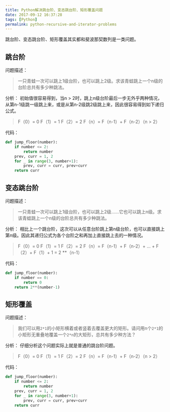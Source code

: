 ```yaml
---
title: Python解决跳台阶、变态跳台阶、矩形覆盖问题
date: 2017-09-12 16:37:28
tags: [Python]
permalink: python-recursive-and-iterator-problems
---
```

跳台阶、变态跳台阶、矩形覆盖其实都和斐波那契数列是一类问题。
## 跳台阶 ##
问题描述：
> 一只青蛙一次可以跳上1级台阶，也可以跳上2级。求该青蛙跳上一个n级的台阶总共有多少种跳法。

<!-- more -->
分析：
初始值很容易得到，当n > 2时，跳上n级台阶最后一步无外乎两种情况，从第n-1级跳一级跳上来，或是从第n-2级跳2级跳上来，因此很容易得到如下递归公式。

> F（0）= 0
> F（1）= 1
> F（2）= 2
> F（n）= F（n-1）+ F（n-2）（n > 2）

代码：
```python
def jump_floor(number):
    if number <= 2:
        return number
    prev, curr = 1, 2
    for _ in range(3, number+1):
        prev, curr = curr, prev+curr
    return curr
```
## 变态跳台阶 ##
问题描述：
> 一只青蛙一次可以跳上1级台阶，也可以跳上2级……它也可以跳上n级。求该青蛙跳上一个n级的台阶总共有多少种跳法。

分析：
相比上一个跳台阶，这次可以从任意台阶跳上第n级台阶，也可以直接跳上第n级。因此其递归公式为各个台阶之和再加上直接跳上去的一种情况。

> F（0）= 0
> F（1）= 1
> F（2）= 2
> F（n）= F（n-1）+ F（n-2）+ ... + F（2）+ F（1）+ 1 = 2 **（n-1）

代码：
```python
def jump_floor(number):
    if number == 0:
        return 0
    return 2**(number-1)
```
## 矩形覆盖 ##
问题描述：
> 我们可以用`2*1`的小矩形横着或者竖着去覆盖更大的矩形。请问用n个`2*1`的小矩形无重叠地覆盖一个`2*n`的大矩形，总共有多少种方法？

分析：
仔细分析这个问题实际上就是普通的跳台阶问题。

> F（0）= 0
> F（1）= 1
> F（2）= 2
> F（n）= F（n-1）+ F（n-2）（n > 2）

代码：
```python
def jump_floor(number):
    if number <= 2:
        return number
    prev, curr = 1, 2
    for _ in range(3, number+1):
        prev, curr = curr, prev+curr
    return curr
```